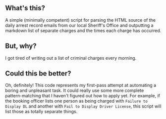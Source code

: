 ## What's this?
A simple (minimally competent) script for parsing the HTML source of the daily arrest record emails from our local Sheriff's Office and outputting a markdown list of separate charges and the times each charge has occurred.

## But, why?
I got tired of writing out a list of criminal charges every morning.

## Could this be better?
Oh, definitely! This code represents my first-pass attempt at automating a boring and unpleasant task. It could really use some more complete pattern-matching that I haven't figured out how to apply yet. For example, if the booking officer lists one person as being charged with `Failure to Display DL` and another with `Fail to Display Driver License`, this script will list those as totally separate things.